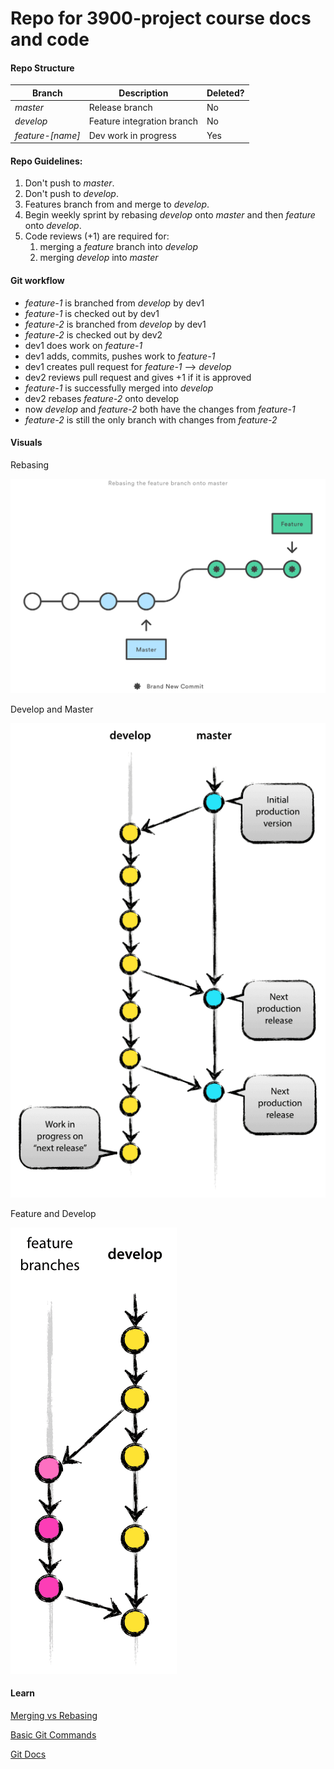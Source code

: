 # Repo for 3900-project course docs and code


#### Repo Structure


Branch | Description | Deleted?
------ | ----------- | --------
*master* | Release branch | No
*develop* | Feature integration branch | No
*feature-[name]* | Dev work in progress | Yes


#### Repo Guidelines:

1. Don't push to *master*.
1. Don't push to *develop*.
1. Features branch from and merge to *develop*.
1. Begin weekly sprint by rebasing *develop* onto *master* and then *feature* onto *develop*.
1. Code reviews (+1) are required for:
    1. merging a *feature* branch into *develop*
    1. merging *develop* into *master*


#### Git workflow


- *feature-1* is branched from *develop* by dev1
- *feature-1* is checked out by dev1
- *feature-2* is branched from *develop* by dev1
- *feature-2* is checked out by dev2
- dev1 does work on *feature-1*
- dev1 adds, commits, pushes work to *feature-1*
- dev1 creates pull request for *feature-1* --\> *develop*
- dev2 reviews pull request and gives +1 if it is approved
- *feature-1* is successfully merged into *develop*
- dev2 rebases *feature-2* onto develop
- now *develop* and *feature-2* both have the changes from *feature-1*
- *feature-2* is still the only branch with changes from *feature-2* 


#### Visuals


Rebasing

![Rebasing](readme_assets/rebase.svg)


Develop and Master

![Develop and Master](readme_assets/master_and_develop_git_branches.png)


Feature and Develop

![Develop and Master](readme_assets/feature_and_develop_git_branches.png)


#### Learn


[Merging vs Rebasing](https://www.atlassian.com/git/tutorials/merging-vs-rebasing#the-golden-rule-of-rebasing)

[Basic Git Commands](https://confluence.atlassian.com/bitbucketserver/basic-git-commands-776639767.html)

[Git Docs](https://git-scm.com/docs)